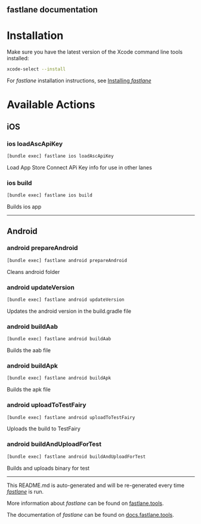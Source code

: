 fastlane documentation
----

# Installation

Make sure you have the latest version of the Xcode command line tools installed:

```sh
xcode-select --install
```

For _fastlane_ installation instructions, see [Installing _fastlane_](https://docs.fastlane.tools/#installing-fastlane)

# Available Actions

## iOS

### ios loadAscApiKey

```sh
[bundle exec] fastlane ios loadAscApiKey
```

Load App Store Connect APi Key info for use in other lanes

### ios build

```sh
[bundle exec] fastlane ios build
```

Builds ios app

----


## Android

### android prepareAndroid

```sh
[bundle exec] fastlane android prepareAndroid
```

Cleans android folder

### android updateVersion

```sh
[bundle exec] fastlane android updateVersion
```

Updates the android version in the build.gradle file

### android buildAab

```sh
[bundle exec] fastlane android buildAab
```

Builds the aab file

### android buildApk

```sh
[bundle exec] fastlane android buildApk
```

Builds the apk file

### android uploadToTestFairy

```sh
[bundle exec] fastlane android uploadToTestFairy
```

Uploads the build to TestFairy

### android buildAndUploadForTest

```sh
[bundle exec] fastlane android buildAndUploadForTest
```

Builds and uploads binary for test

----

This README.md is auto-generated and will be re-generated every time [_fastlane_](https://fastlane.tools) is run.

More information about _fastlane_ can be found on [fastlane.tools](https://fastlane.tools).

The documentation of _fastlane_ can be found on [docs.fastlane.tools](https://docs.fastlane.tools).
